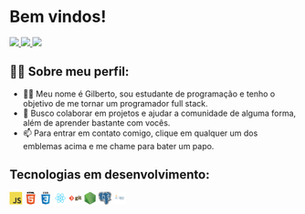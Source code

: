 # Bem vindos!

<a href="https://www.linkedin.com/in/gilberto-grachet-junior-90a295156/">
 <img src="https://img.shields.io/badge/-Linkedin-blue?style=flat-square&logo=Linkedin&logoColor=white" />
</a>

<a href="https://www.instagram.com/gilberto_grachet/">
 <img src="https://img.shields.io/badge/-Instagram-ff2b8e?style=flat-square&logo=Instagram&logoColor=white" />
</a>

<a href="mailto:gilberto.grachet@gmail.com">
 <img src="https://img.shields.io/badge/-Email-c14438?style=flat-square&logo=Gmail&logoColor=white" />
</a>

## 👨‍💻 Sobre meu perfil:
- 🙋‍♂️ Meu nome é Gilberto, sou estudante de programação e tenho o objetivo de me tornar um programador full stack. <br>
- 🤝 Busco colaborar em projetos e ajudar a comunidade de alguma forma, além de aprender bastante com vocês.  <br>
- 📫 Para entrar em contato comigo, clique em qualquer um dos emblemas acima e me chame para bater um papo.

## Tecnologias em desenvolvimento:

<code><img height="22" src="https://raw.githubusercontent.com/github/explore/80688e429a7d4ef2fca1e82350fe8e3517d3494d/topics/javascript/javascript.png"></code>
<code><img height="22" src="https://raw.githubusercontent.com/github/explore/80688e429a7d4ef2fca1e82350fe8e3517d3494d/topics/html/html.png"></code>
<code><img height="22" src="https://raw.githubusercontent.com/github/explore/80688e429a7d4ef2fca1e82350fe8e3517d3494d/topics/css/css.png"></code>
<code><img height="22" src="https://raw.githubusercontent.com/github/explore/80688e429a7d4ef2fca1e82350fe8e3517d3494d/topics/react/react.png"></code>
<code><img height="22" src="https://raw.githubusercontent.com/github/explore/80688e429a7d4ef2fca1e82350fe8e3517d3494d/topics/git/git.png"></code>
<code><img height="22" src="https://raw.githubusercontent.com/github/explore/80688e429a7d4ef2fca1e82350fe8e3517d3494d/topics/nodejs/nodejs.png"></code>
<code><img height="22" src="https://raw.githubusercontent.com/github/explore/80688e429a7d4ef2fca1e82350fe8e3517d3494d/topics/postgresql/postgresql.png"></code>
<code><img height="22" src="https://raw.githubusercontent.com/github/explore/80688e429a7d4ef2fca1e82350fe8e3517d3494d/topics/java/java.png"></code>







<!--
**gilbertograchet/gilbertograchet** is a ✨ _special_ ✨ repository because its `README.md` (this file) appears on your GitHub profile.

Here are some ideas to get you started:

- 🔭 I’m currently working on ...
- 🌱 I’m currently learning ...
- 👯 I’m looking to collaborate on ...
- 🤔 I’m looking for help with ...
- 💬 Ask me about ...
- 📫 How to reach me: ...
- 😄 Pronouns: ...
- ⚡ Fun fact: ...
-->
